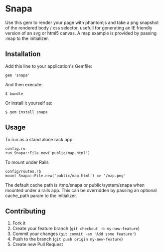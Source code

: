 # Snapa

Use this gem to render your page with phantomjs and take a png snapshot
of the rendered body / css selector, usefull for generating an IE friendly
version of an svg or html5 canvas. A map example is provided by passing :map
to the initializer.

## Installation

Add this line to your application's Gemfile:

    gem 'snapa'

And then execute:

    $ bundle

Or install it yourself as:

    $ gem install snapa

## Usage

To run as a stand alone rack app 

    config.ru
    run Snapa::File.new('public/map.html')

To mount under Rails

    config/routes.rb
    mount Snapa::File.new('public/map.html') => '/map.png'

The default cache path is /tmp/snapa or public/system/snapa when mounted
under a rails app. This can be overridden by passing an optional cache_path
param to the initializer.

## Contributing

1. Fork it
2. Create your feature branch (`git checkout -b my-new-feature`)
3. Commit your changes (`git commit -am 'Add some feature'`)
4. Push to the branch (`git push origin my-new-feature`)
5. Create new Pull Request
